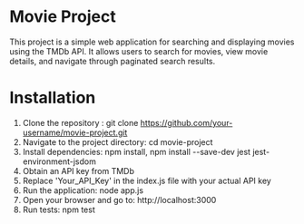 # Movie Project

This project is a simple web application for searching and displaying movies using the TMDb API. It allows users to search for movies, view movie details, and navigate through paginated search results.

# Installation

1) Clone the repository : git clone https://github.com/your-username/movie-project.git  
2) Navigate to the project directory: cd movie-project
3) Install dependencies: npm install, npm install --save-dev jest jest-environment-jsdom  
4) Obtain an API key from TMDb  
5) Replace 'Your_API_Key' in the index.js file with your actual API key  
5) Run the application: node app.js
6) Open your browser and go to: http://localhost:3000
7) Run tests: npm test  
